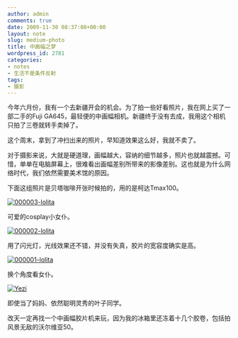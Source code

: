 ```yaml
---
author: admin
comments: true
date: 2009-11-30 08:37:08+00:00
layout: note
slug: medium-photo
title: 中画幅之梦
wordpress_id: 2781
categories:
- notes
- 生活不是条件反射
tags:
- 摄影
---
```


今年六月份，我有一个去新疆开会的机会。为了拍一些好看照片，我在网上买了一部二手的Fuji GA645，最轻便的中画幅相机。新疆终于没有去成，我用这个相机只拍了三卷就转手卖掉了。

这个周末，拿到了冲扫出来的照片，早知道效果这么好，我就不卖了。

对于摄影来说，大就是硬道理，画幅越大，容纳的细节越多，照片也就越震撼。可惜，单单在电脑屏幕上，很难看出画幅差别所带来的影像差别。这也就是为什么网络时代，我们依然需要美术馆的原因。

下面这组照片是贝塔咖啡开张时候拍的，用的是柯达Tmax100。

[![000003-lolita](http://farm3.static.flickr.com/2601/4137974597_8b83ef2403.jpg)](http://www.flickr.com/photos/lookoo/4137974597/)

可爱的cosplay小女仆。

[![000002-lolita](http://farm3.static.flickr.com/2733/4137974595_2fa15e0817.jpg)](http://www.flickr.com/photos/lookoo/4137974595/)

用了闪光灯，光线效果还不错，并没有失真，胶片的宽容度确实是高。

[![000001-lolita](http://farm3.static.flickr.com/2696/4137974593_b483974ca8.jpg)](http://www.flickr.com/photos/lookoo/4137974593/)

换个角度看女仆。

[![Yezi](http://farm3.static.flickr.com/2516/4137974603_b396c94cff.jpg)](http://www.flickr.com/photos/lookoo/4137974603/)

即使当了妈妈、依然聪明灵秀的叶子同学。

改天一定再找一个中画幅胶片机来玩，因为我的冰箱里还冻着十几个胶卷，包括拍风景无敌的沃尔维亚50。
